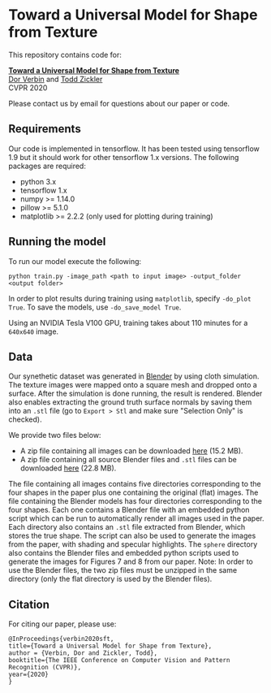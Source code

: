 
# Toward a Universal Model for Shape from Texture

This repository contains code for:

**[Toward a Universal Model for Shape from Texture](http://vision.seas.harvard.edu/sft/)**
<br>
[Dor Verbin](https://scholar.harvard.edu/dorverbin) and [Todd Zickler](http://www.eecs.harvard.edu/~zickler/)
<br>
CVPR 2020


Please contact us by email for questions about our paper or code.




## Requirements

Our code is implemented in tensorflow. It has been tested using tensorflow 1.9 but it should work for other tensorflow 1.x versions. The following packages are required:

- python 3.x
- tensorflow 1.x
- numpy >= 1.14.0
- pillow >= 5.1.0
- matplotlib >= 2.2.2 (only used for plotting during training)



## Running the model

To run our model execute the following:
```
python train.py -image_path <path to input image> -output_folder <output folder>
```

In order to plot results during training using `matplotlib`, specify `-do_plot True`. To save the models, use `-do_save_model True`.

Using an NVIDIA Tesla V100 GPU, training takes about 110 minutes for a `640x640` image.




## Data

Our synethetic dataset was generated in [Blender](http://www.blender.org) by using cloth simulation. The texture images were mapped onto a square mesh
and dropped onto a surface. After the simulation is done running, the result is rendered. Blender also enables extracting the ground truth surface normals
by saving them into an `.stl` file (go to `Export > Stl` and make sure "Selection Only" is checked).

We provide two files below:
- A zip file containing all images can be downloaded [here](http://vision.seas.harvard.edu/sft/data/images.zip) (15.2 MB).
- A zip file containing all source Blender files and `.stl` files can be downloaded [here](http://vision.seas.harvard.edu/sft/data/models.zip) (22.8 MB).

The file containing all images contains five directories corresponding to the four shapes in the paper plus one containing the original (flat) images.
The file containing the Blender models has four directories corresponding to the four shapes. Each one contains a Blender
file with an embedded python script which can be run to automatically render all images used in the paper. Each directory also contains an `.stl` file extracted from Blender, which stores the
true shape. The script can also be used to generate the images from the paper, with shading and specular highlights.
The `sphere` directory also contains the Blender files and embedded python scripts used to generate the images for Figures 7 and 8 from our paper.
Note: In order to use the Blender files, the two zip files must be unzipped in the same directory (only the flat directory is used by the Blender files).



## Citation

For citing our paper, please use:
```
@InProceedings{verbin2020sft,
title={Toward a Universal Model for Shape from Texture},
author = {Verbin, Dor and Zickler, Todd},
booktitle={The IEEE Conference on Computer Vision and Pattern Recognition (CVPR)},
year={2020}
}
```
